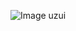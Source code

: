 ![Image](https://64.media.tumblr.com/75eba30dcfa48506478edde464026ce3/00bf6c39c3de94c6-e4/s640x960/ea587afe91c4f9818270e1d0fb549717c4dbdbd0.jpg)
uzui
